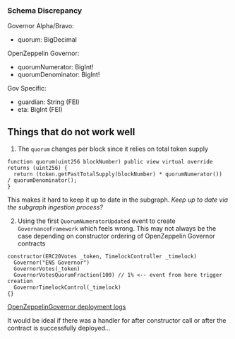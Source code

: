 ### Schema Discrepancy

Governor Alpha/Bravo:

- quorum: BigDecimal

OpenZeppelin Governor:

- quorumNumerator: BigInt!
- quorumDenominator: BigInt!

Gov Specific:

- guardian: String (FEI)
- eta: BigInt (FEI)

## Things that do not work well

1. The `quorum` changes per block since it relies on total token supply

```
function quorum(uint256 blockNumber) public view virtual override returns (uint256) {
  return (token.getPastTotalSupply(blockNumber) * quorumNumerator())  / quorumDenominator();
}
```

This makes it hard to keep it up to date in the subgraph. _Keep up to date via the subgraph ingestion process?_

2. Using the first `QuorumNumeratorUpdated` event to create `GovernanceFramework` which feels wrong. This may not always be the case depending on constructor ordering of OpenZeppelin Governor contracts

```
constructor(ERC20Votes _token, TimelockController _timelock)
  Governor("ENS Governor")
  GovernorVotes(_token)
  GovernorVotesQuorumFraction(100) // 1% <-- event from here trigger creation
  GovernorTimelockControl(_timelock)
{}
```

[OpenZeppelinGovernor deployment logs](https://etherscan.io/tx/0x97cba35bb5b36409dc31f22f2cb31d0f947bd8d1145093f9a785aefa525fe269#eventlog)

It would be ideal if there was a handler for after constructor call or after the contract is successfully deployed...

